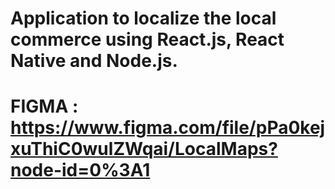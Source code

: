 # Application to localize the local commerce using React.js, React Native and Node.js.
# FIGMA : https://www.figma.com/file/pPa0kejxuThiC0wulZWqai/LocalMaps?node-id=0%3A1
